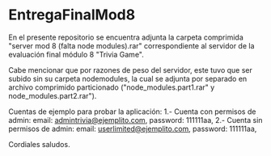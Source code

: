 # EntregaFinalMod8
En el presente repositorio se encuentra adjunta la carpeta comprimida "server mod 8 (falta node modules).rar" correspondiente al servidor de la evaluación final módulo 8 "Trivia Game".

Cabe mencionar que por razones de peso del servidor, este tuvo que ser subido sin su carpeta nodemodules, la cual se adjunta por separado en archivo comprimido particionado ("node_modules.part1.rar" y node_modules.part2.rar").

Cuentas de ejemplo para probar la aplicación:
  1.- Cuenta con permisos de admin:
    email: admintrivia@ejemplito.com,
    password: 111111aa,
  2.- Cuenta sin permisos de admin:
    email: userlimited@ejemplito.com,
    password: 111111aa,

Cordiales saludos.
